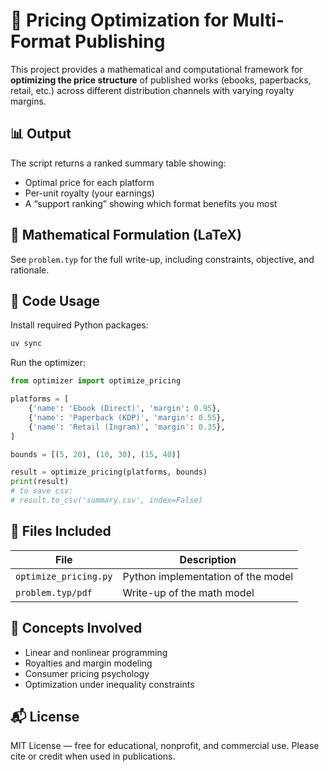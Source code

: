 
# 📘 Pricing Optimization for Multi-Format Publishing

This project provides a mathematical and computational framework for **optimizing the price structure** of published works (ebooks, paperbacks, retail, etc.) across different distribution channels with varying royalty margins.

## 📊 Output

The script returns a ranked summary table showing:
- Optimal price for each platform
- Per-unit royalty (your earnings)
- A “support ranking” showing which format benefits you most

## 🧮 Mathematical Formulation (LaTeX)

See `problem.typ` for the full write-up, including constraints, objective, and rationale.

## 🐍 Code Usage

Install required Python packages:

```bash
uv sync
```

Run the optimizer:

```python
from optimizer import optimize_pricing

platforms = [
    {'name': 'Ebook (Direct)', 'margin': 0.95},
    {'name': 'Paperback (KDP)', 'margin': 0.55},
    {'name': 'Retail (Ingram)', 'margin': 0.35},
]

bounds = [(5, 20), (10, 30), (15, 40)]

result = optimize_pricing(platforms, bounds)
print(result)
# to save csv:
# result.to_csv('summary.csv', index=False)
```

## 📄 Files Included

| File | Description |
|------|-------------|
| `optimize_pricing.py` | Python implementation of the model |
| `problem.typ/pdf`   | Write-up of the math model |

## 🧠 Concepts Involved

- Linear and nonlinear programming
- Royalties and margin modeling
- Consumer pricing psychology
- Optimization under inequality constraints

## 📬 License

MIT License — free for educational, nonprofit, and commercial use. Please cite or credit when used in publications.
